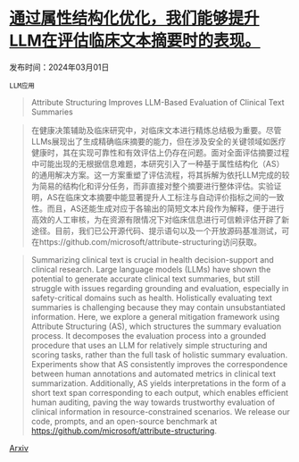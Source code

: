 # [通过属性结构化优化，我们能够提升LLM在评估临床文本摘要时的表现。](https://arxiv.org/abs/2403.01002)

发布时间：2024年03月01日

`LLM应用`

> Attribute Structuring Improves LLM-Based Evaluation of Clinical Text Summaries

> 在健康决策辅助及临床研究中，对临床文本进行精炼总结极为重要。尽管LLMs展现出了生成精确临床摘要的能力，但在涉及安全的关键领域如医疗健康时，其在实现可靠性和有效评估上仍存在问题。面对全面评估摘要过程中可能出现的无根据信息难题，本研究引入了一种基于属性结构化（AS）的通用解决方案。这一方案重塑了评估流程，将其拆解为依托LLM完成的较为简易的结构化和评分任务，而非直接对整个摘要进行整体评估。实验证明，AS在临床文本摘要中能显著提升人工标注与自动评价指标之间的一致性。而且，AS还能生成对应于各输出的简短文本片段作为解释，便于进行高效的人工审核，为在资源有限情况下对临床信息进行可信赖评估开辟了新途径。目前，我们已公开源代码、提示语句以及一个开放源码基准测试，可在https://github.com/microsoft/attribute-structuring访问获取。

> Summarizing clinical text is crucial in health decision-support and clinical research. Large language models (LLMs) have shown the potential to generate accurate clinical text summaries, but still struggle with issues regarding grounding and evaluation, especially in safety-critical domains such as health. Holistically evaluating text summaries is challenging because they may contain unsubstantiated information. Here, we explore a general mitigation framework using Attribute Structuring (AS), which structures the summary evaluation process. It decomposes the evaluation process into a grounded procedure that uses an LLM for relatively simple structuring and scoring tasks, rather than the full task of holistic summary evaluation. Experiments show that AS consistently improves the correspondence between human annotations and automated metrics in clinical text summarization. Additionally, AS yields interpretations in the form of a short text span corresponding to each output, which enables efficient human auditing, paving the way towards trustworthy evaluation of clinical information in resource-constrained scenarios. We release our code, prompts, and an open-source benchmark at https://github.com/microsoft/attribute-structuring.

[Arxiv](https://arxiv.org/abs/2403.01002)